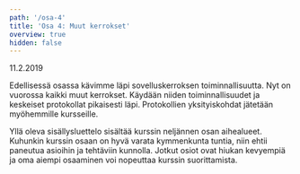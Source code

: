 ```yaml
---
path: '/osa-4'
title: 'Osa 4: Muut kerrokset'
overview: true
hidden: false
---
```


<deadline>11.2.2019</deadline>

Edellisessä osassa kävimme läpi sovelluskerroksen toiminnallisuutta. Nyt on vuorossa kaikki muut kerrokset. Käydään niiden toiminnallisuudet ja keskeiset protokollat pikaisesti läpi. Protokollien yksityiskohdat jätetään myöhemmille kursseille.


<please-login></please-login>

<pages-in-this-section></pages-in-this-section>

Yllä oleva sisällysluettelo sisältää kurssin neljännen osan aihealueet. Kuhunkin kurssin osaan on hyvä varata kymmenkunta tuntia, niin ehtii paneutua asioihin ja tehtäviin kunnolla. Jotkut osiot ovat hiukan kevyempiä ja oma aiempi osaaminen voi nopeuttaa kurssin suorittamista.


<exercises-in-this-section></exercises-in-this-section>
